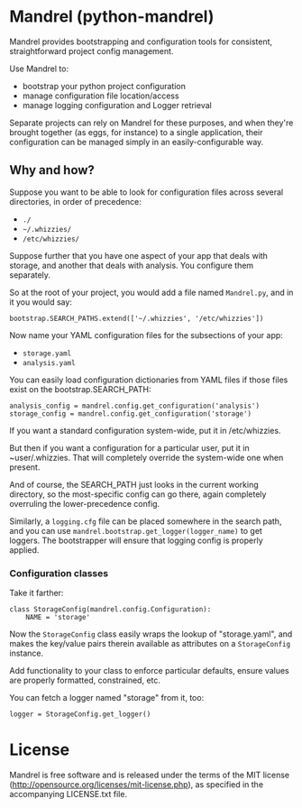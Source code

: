 # Mandrel (python-mandrel) #

Mandrel provides bootstrapping and configuration tools for consistent,
straightforward project config management.

Use Mandrel to:

* bootstrap your python project configuration
* manage configuration file location/access
* manage logging configuration and Logger retrieval

Separate projects can rely on Mandrel for these purposes, and when they're
brought together (as eggs, for instance) to a single application, their
configuration can be managed simply in an easily-configurable way.

## Why and how? ##

Suppose you want to be able to look for configuration files across
several directories, in order of precedence:

* `./`
* `~/.whizzies/`
* `/etc/whizzies/`

Suppose further that you have one aspect of your app that deals with
storage, and another that deals with analysis.  You configure them
separately.

So at the root of your project, you would add a file named `Mandrel.py`,
and in it you would say:

    bootstrap.SEARCH_PATHS.extend(['~/.whizzies', '/etc/whizzies'])

Now name your YAML configuration files for the subsections of your app:

* `storage.yaml`
* `analysis.yaml`

You can easily load configuration dictionaries from YAML files if those
files exist on the bootstrap.SEARCH_PATH:

    analysis_config = mandrel.config.get_configuration('analysis')
    storage_config = mandrel.config.get_configuration('storage')

If you want a standard configuration system-wide, put it in /etc/whizzies.

But then if you want a configuration for a particular user, put it in
~user/.whizzies.  That will completely override the system-wide one when
present.

And of course, the SEARCH_PATH just looks in the current working directory,
so the most-specific config can go there, again completely overruling the
lower-precedence config.

Similarly, a `logging.cfg` file can be placed somewhere in the search
path, and you can use `mandrel.bootstrap.get_logger(logger_name)` to
get loggers.  The bootstrapper will ensure that logging config is
properly applied.

### Configuration classes ###

Take it farther:

    class StorageConfig(mandrel.config.Configuration):
        NAME = 'storage'

Now the `StorageConfig` class easily wraps the lookup of "storage.yaml",
and makes the key/value pairs therein available as attributes on a
`StorageConfig` instance.

Add functionality to your class to enforce particular defaults,
ensure values are properly formatted, constrained, etc.

You can fetch a logger named "storage" from it, too:

    logger = StorageConfig.get_logger()

# License #

Mandrel is free software and is released under the terms
of the MIT license (<http://opensource.org/licenses/mit-license.php>),
as specified in the accompanying LICENSE.txt file.
